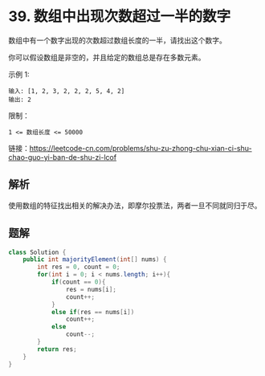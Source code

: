 # 39. 数组中出现次数超过一半的数字 

数组中有一个数字出现的次数超过数组长度的一半，请找出这个数字。

你可以假设数组是非空的，并且给定的数组总是存在多数元素。

示例 1:

```
输入: [1, 2, 3, 2, 2, 2, 5, 4, 2]
输出: 2
```

限制：

`1 <= 数组长度 <= 50000`


链接：https://leetcode-cn.com/problems/shu-zu-zhong-chu-xian-ci-shu-chao-guo-yi-ban-de-shu-zi-lcof

## 解析

使用数组的特征找出相关的解决办法，即摩尔投票法，两者一旦不同就同归于尽。

## 题解

```java
class Solution {
    public int majorityElement(int[] nums) {
        int res = 0, count = 0;
        for(int i = 0; i < nums.length; i++){
            if(count == 0){
                res = nums[i];
                count++;
            }
            else if(res == nums[i])
                count++;
            else 
                count--;
        }
        return res;
    }
}
```



